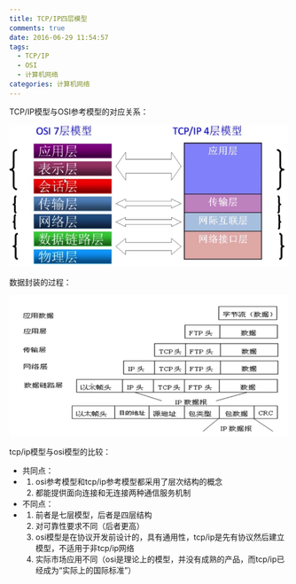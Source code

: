 ```yaml
---
title: TCP/IP四层模型
comments: true
date: 2016-06-29 11:54:57
tags: 
  - TCP/IP
  - OSI
  - 计算机网络
categories: 计算机网络
---
```


TCP/IP模型与OSI参考模型的对应关系：

![image1](./TCP-IP四层模型/image1.png)

数据封装的过程：

![image2](./TCP-IP四层模型/image2.png)

tcp/ip模型与osi模型的比较：

- 共同点：
- 1. osi参考模型和tcp/ip参考模型都采用了层次结构的概念
  2. 都能提供面向连接和无连接两种通信服务机制
- 不同点：
- 1. 前者是七层模型，后者是四层结构
  2. 对可靠性要求不同（后者更高）
  3. osi模型是在协议开发前设计的，具有通用性，tcp/ip是先有协议然后建立模型，不适用于非tcp/ip网络
  4. 实际市场应用不同（osi是理论上的模型，并没有成熟的产品，而tcp/ip已经成为“实际上的国际标准”）